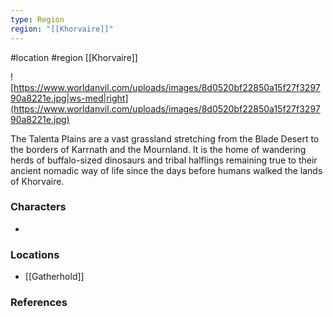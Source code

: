 ```yaml
---
type: Region
region: "[[Khorvaire]]"
---
```

 #location #region [[Khorvaire]]

![https://www.worldanvil.com/uploads/images/8d0520bf22850a15f27f329790a8221e.jpg|ws-med|right](https://www.worldanvil.com/uploads/images/8d0520bf22850a15f27f329790a8221e.jpg)

The Talenta Plains are a vast grassland stretching from the Blade Desert to the borders of Karrnath and the Mournland. It is the home of wandering herds of buffalo-sized dinosaurs and tribal halflings remaining true to their ancient nomadic way of life since the days before humans walked the lands of Khorvaire.

### Characters

- 

### Locations

- [[Gatherhold]]

### References

